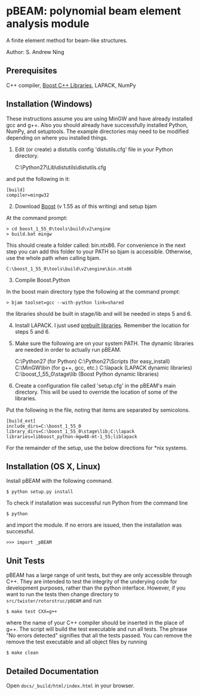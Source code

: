 # pBEAM: polynomial beam element analysis module

A finite element method for beam-like structures.

Author: S. Andrew Ning

## Prerequisites

C++ compiler, [Boost C++ Libraries](http://www.boost.org), LAPACK, NumPy

## Installation (Windows)

These instructions assume you are using MinGW and have already installed gcc and g++.
Also you should already have successfully installed Python, NumPy, and setuptools.
The example directories may need to be modified depending on where you installed things.

1) Edit (or create) a distutils config 'distutils.cfg' file in your Python directory.

    C:\Python27\Lib\distutils\distutils.cfg

and put the following in it:

    [build]
    compiler=mingw32


2) Download [Boost](http://www.boost.org) (v 1.55 as of this writing) and setup bjam

At the command prompt:

    > cd boost_1_55_0\tools\build\v2\engine
    > build.bat mingw

This should create a folder called: bin.ntx86.  For convenience in the next step you can add this folder to your PATH so bjam is accessible.  Otherwise, use the whole path when calling bjam.

    C:\boost_1_55_0\tools\build\v2\engine\bin.ntx86

3) Compile Boost.Python

In the boost main directory type the following at the command prompt:

    > bjam toolset=gcc --with-python link=shared

the libraries should be built in stage/lib and will be needed in steps 5 and 6.


4) Install LAPACK.  I just used [prebuilt libraries](http://icl.cs.utk.edu/lapack-for-windows/lapack/#libraries).
Remember the location for steps 5 and 6.

5) Make sure the following are on your system PATH.  The dynamic libraries are needed in order to actually run pBEAM.

    C:\Python27  (for Python)
    C:\Python27\Scripts  (for easy_install)
    C:\MinGW\bin  (for g++, gcc, etc.)
    C:\lapack  (LAPACK dynamic libraries)
    C:\boost_1_55_0\stage\lib  (Boost Python dynamic libraries)

6) Create a configuration file called 'setup.cfg' in the pBEAM's main directory.  This will be used to override the location of some of the libraries.

Put the following in the file, noting that items are separated by semicolons.  

    [build_ext]
    include_dirs=C:\boost_1_55_0
    library_dirs=C:\boost_1_55_0\stage\lib;C:\lapack
    libraries=libboost_python-mgw48-mt-1_55;liblapack

For the remainder of the setup, use the below directions for *nix systems.


## Installation (OS X, Linux)

Install pBEAM with the following command.

    $ python setup.py install


To check if installation was successful run Python from the command line

    $ python

and import the module.  If no errors are issued, then the installation was successful.

    >>> import _pBEAM






## Unit Tests

pBEAM has a large range of unit tests, but they are only accessible through C++.  They are intended to test the integrity of the underying code for development purposes, rather than the python interface.  However, if you want to run the tests then change directory to `src/twister/rotorstruc/pBEAM` and run


    $ make test CXX=g++

where the name of your C++ compiler should be inserted in the place of g++.  The script will build the test executable and run all tests.  The phrase "No errors detected" signifies that all the tests passed.  You can remove the remove the test executable and all object files by running

    $ make clean


## Detailed Documentation

Open `docs/_build/html/index.html` in your browser.
